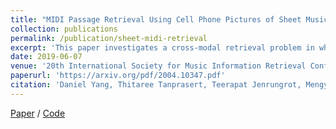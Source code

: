 ```yaml
---
title: "MIDI Passage Retrieval Using Cell Phone Pictures of Sheet Music"
collection: publications
permalink: /publication/sheet-midi-retrieval
excerpt: 'This paper investigates a cross-modal retrieval problem in which a user would like to retrieve a passage of music from a MIDI file by taking a cell phone picture of a physical page of sheet music. While audio-sheet music retrieval has been explored by a number of works, this scenario is novel in that the query is a cell phone picture rather than a digital scan.'
date: 2019-06-07
venue: '20th International Society for Music Information Retrieval Conference'
paperurl: 'https://arxiv.org/pdf/2004.10347.pdf'
citation: 'Daniel Yang, Thitaree Tanprasert, Teerapat Jenrungrot, Mengyi Shan, and TJ Tsai. Midi passage retrieval using cell phone pictures of sheet music. In Proc. of the International Society for Music Information Retrieval Conference (ISMIR), pages 916–923, 2019.'
---
```


[Paper](https://arxiv.org/pdf/2004.10347.pdf) / [Code](https://github.com/tjtsai/SheetMidiRetrieval)

